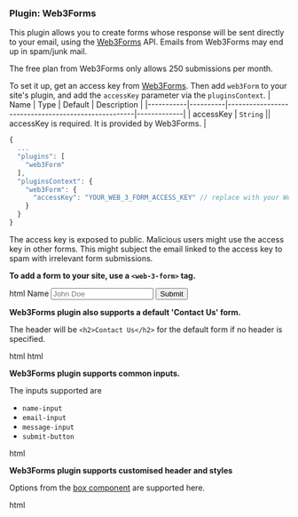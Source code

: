 ### Plugin: Web3Forms 

This plugin allows you to create forms whose response will be sent directly to your email, using the [Web3Forms](https://web3forms.com/) API. 
<box type="warning" seamless>
Emails from Web3Forms may end up in spam/junk mail.
</box>

<box type="warning" seamless>
The free plan from Web3Forms only allows 250 submissions per month.
</box>

To set it up, get an access key from [Web3Forms](https://web3forms.com/). Then add `web3Form` to your site's plugin, and add the `accessKey` parameter via the `pluginsContext`.
| Name      | Type     | Default                                            | Description |
|-----------|----------|----------------------------------------------------|-------------|
| accessKey | `String` || accessKey is required. It is provided by Web3Forms. |

```js {heading="site.json"}
{
  ...
  "plugins": [
    "web3Form"
  ],
  "pluginsContext": {
    "web3Form": {
      "accessKey": "YOUR_WEB_3_FORM_ACCESS_KEY" // replace with your Web3Forms access key 
    }
  }
}
```

<box type="warning" seamless>
The access key is exposed to public. 
Malicious users might use the access key in other forms. 
This might subject the email linked to the access key to spam with irrelevant form submissions.
</box>

**To add a form to your site, use a `<web-3-form>` tag.**

<include src="codeAndOutput.md" boilerplate>
<variable name="highlightStyle">html</variable>
<variable name="code">
<web-3-form header="Contact Us">
    <label for="name">Name</label>
    <input type="text" name="name" required placeholder="John Doe">
    <button type="submit">Submit</button>
</web-3-form>
</variable>
</include>

**Web3Forms plugin also supports a default 'Contact Us' form.**

The header will be ```<h2>Contact Us</h2>``` for the default form if no header is specified.

<include src="codeAndOutput.md" boilerplate>
<variable name="highlightStyle">html</variable>
<variable name="code">
<web-3-form default />
</variable>
</include>

<include src="codeAndOutput.md" boilerplate>
<variable name="highlightStyle">html</variable>
<variable name="code">
<web-3-form default header="### New header"/>
</variable>
</include>

**Web3Forms plugin supports common inputs.**

The inputs supported are 
* `name-input`
* `email-input`
* `message-input`
* `submit-button`

<include src="codeAndOutput.md" boilerplate>
<variable name="highlightStyle">html</variable>
<variable name="code">
<web-3-form header="### Form with name input">
<name-input></name-input>
</web-3-form>

<web-3-form header="### Form with email input">
<email-input></email-input>
</web-3-form>

<web-3-form header="### Form with message input">
<message-input></message-input>
</web-3-form>

<web-3-form header="### Form with submit button">
<submit-button></submit-button>
</web-3-form>

</variable>
</include>

**Web3Forms plugin supports customised header and styles**

Options from the [box component](../components/presentation.html#boxes) are supported here.

<include src="codeAndOutput.md" boilerplate>
<variable name="highlightStyle">html</variable>
<variable name="code">
<web-3-form default type="warning" header="Here's a form :rocket:" color="red" dismissible>
</web-3-form>
</variable>
</include>
